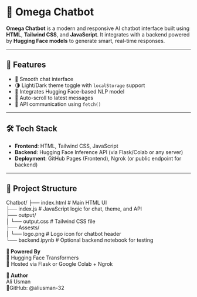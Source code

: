 # 🤖 Omega Chatbot   
    
**Omega Chatbot** is a modern and responsive AI chatbot interface built using **HTML**, **Tailwind CSS**, and **JavaScript**. It integrates with a backend powered by **Hugging Face models** to generate smart, real-time responses.   
     
---
    
## 🌟 Features   
    
- 💬 Smooth chat interface    
- 🌗 Light/Dark theme toggle with `localStorage` support   
- 🚀 Integrates Hugging Face-based NLP model   
- 📜 Auto-scroll to latest messages    
- 🔌 API communication using `fetch()`   
    
---
   
## 🛠️ Tech Stack   
    
- **Frontend**: HTML, Tailwind CSS, JavaScript    
- **Backend**: Hugging Face Inference API (via Flask/Colab or any server)      
- **Deployment**: GitHub Pages (Frontend), Ngrok (or public endpoint for backend)   
     
---
   
## 📁 Project Structure   
Chatbot/
├── index.html # Main HTML UI  
├── index.js # JavaScript logic for chat, theme, and API  
├── output/  
│ └── output.css # Tailwind CSS file  
├── Assests/   
│ └── logo.png # Logo icon for chatbot header    
└── backend.ipynb # Optional backend notebook for testing      

**🧠 Powered By**   
🤗 Hugging Face Transformers   
🧪 Hosted via Flask or Google Colab + Ngrok   

**👤 Author**   
Ali Usman   
📍GitHub: @aliusman-32   














